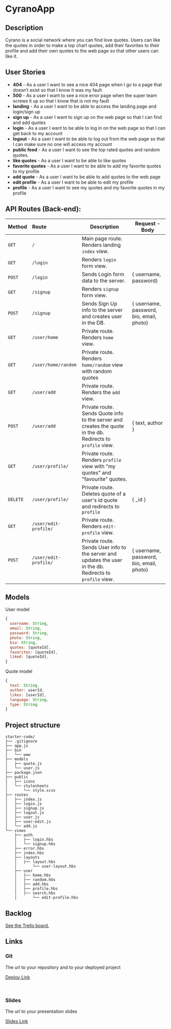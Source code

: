 # CyranoApp



## Description

Cyrano is a social network where you can find love quotes. Users can like the quotes in order to make a top chart quotes, add their favorites to their profile and add their own quotes to the web page so that other users can like it.



## User Stories

- **404** - As a user I want to see a nice 404 page when I go to a page that doesn’t exist so that I know it was my fault
- **500** - As a user I want to see a nice error page when the super team screws it up so that I know that is not my fault
- **landing** - As a user I want to be able to access the landing page and login/sign up
- **sign up** - As a user I want to sign up on the web page so that I can find and add quotes
- **login** - As a user I want to be able to log in on the web page so that I can get back to my account
- **logout** - As a user I want to be able to log out from the web page so that I can make sure no one will access my account
- **public feed** - As a user I want to see the top rated quotes and random quotes.
- **like quotes** - As a user I want to be able to like quotes
- **favorite quotes** - As a user I want to be able to add my favorite quotes to my profile
- **add quote** - As a user I want to be able to add quotes to the web page
- **edit profile** - As a user I want to be able to edit my profile
- **profile** - As a user I want to see my quotes and my favorite quotes in my profile



## API Routes (Back-end):



| **Method** | **Route**             | **Description**                                              | Request  - Body                          |
| ---------- | :-------------------- | ------------------------------------------------------------ | ---------------------------------------- |
| `GET`      | `/`                   | Main page route.  Renders landing `index` view.              |                                          |
| `GET`      | `/login`              | Renders `login` form view.                                   |                                          |
| `POST`     | `/login`              | Sends Login form data to the server.                         | { username, password}                    |
| `GET`      | `/signup`             | Renders `signup` form view.                                  |                                          |
| `POST`     | `/signup`             | Sends Sign Up info to the server and creates user in the DB. | { username, password, bio, email, photo} |
| `GET`      | `/user/home`          | Private route. Renders `home` view.                          |                                          |
| `GET`      | `/user/home/random`   | Private route. Renders `home/random` view with random quotes |                                          |
| `GET`      | `/user/add`           | Private route. Renders the `add` view.                       |                                          |
| `POST`     | `/user/add`           | Private route. Sends Quote info to the server and creates the quote in the db. Redirects to `profile` view. | { text, author }                         |
| `GET`      | `/user/profile/`      | Private route. Renders `profile` view with "my quotes" and "favourite" quotes. |                                          |
| `DELETE`   | `/user/profile/`      | Private route. Deletes quote of a user's id quote and redirects to `profile` | { _id }                                  |
| `GET`      | `/user/edit-profile/` | Private route. Renders `edit-profile` view.                  |                                          |
| `POST`     | `/user/edit-profile/` | Private route. Sends User info to the server and updates the user in the db. Redirects to `profile` view. | { username, password, bio, email, photo} |



## Models

User model

```javascript
{
  username: String,
  email: String,
  password: String,
  photo: String,
  bio: String,
  quotes: [quoteId],
  favorites: [quoteId],
  liked: [quoteId],  
}

```



Quote model

```javascript
{
  text: String,
  author: userId,
  likes: [userId],
  language: String,
  type: String
}

```



## Project structure

```
starter-code/
├── .gitignore
├── app.js
├── bin
│   └── www
├── models
│   ├── quote.js
│   └── user.js
├── package.json
├── public
│   ├── icons
│   └── stylesheets
│       └── style.scss
├── routes
│   ├── index.js
│   ├── login.js
│   ├── signup.js
│   ├── logout.js
│   ├── user.js
│   ├── user-edit.js
│   └── add.js
└── views
    ├── auth
    │   ├── login.hbs
    │   └── signup.hbs
    ├── error.hbs
    ├── index.hbs
    ├── layouts
    │   ├── layout.hbs
    |		└── user-layout.hbs
    ├── user
    │   ├── home.hbs
    │   ├── random.hbs
    │   ├── add.hbs
    │   ├── profile.hbs
    │   ├── search.hbs
    |		└── edit-profile.hbs

```





## Backlog

[See the Trello board.](https://trello.com/b/Qw9sTj2L/planning)





## Links



### Git

The url to your repository and to your deployed project

[Deploy Link](https://cyrano-app.herokuapp.com/)



<br>



### Slides

The url to your presentation slides

[Slides Link](https://docs.google.com/presentation/d/1Frh8japy7cSnuAcvR2Q2peMtav2uDUv8s_auTBW3t88/edit#slide=id.p)

